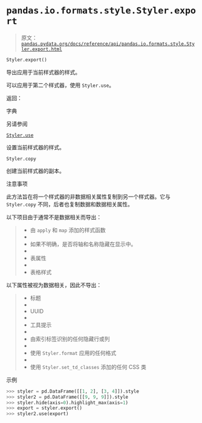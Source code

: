 # `pandas.io.formats.style.Styler.export`

> 原文：[`pandas.pydata.org/docs/reference/api/pandas.io.formats.style.Styler.export.html`](https://pandas.pydata.org/docs/reference/api/pandas.io.formats.style.Styler.export.html)

```py
Styler.export()
```

导出应用于当前样式器的样式。

可以应用于第二个样式器，使用 `Styler.use`。

返回：

字典

另请参阅

[`Styler.use`](https://pandas.pydata.org/docs/reference/api/pandas.io.formats.style.Styler.use.html#pandas.io.formats.style.Styler.use "pandas.io.formats.style.Styler.use")

设置当前样式器的样式。

`Styler.copy`

创建当前样式器的副本。

注意事项

此方法旨在将一个样式器的非数据相关属性复制到另一个样式器。它与 `Styler.copy` 不同，后者也复制数据和数据相关属性。

以下项目由于通常不是数据相关而导出：

> +   由 `apply` 和 `map` 添加的样式函数
> +   
> +   如果不明确，是否将轴和名称隐藏在显示中。
> +   
> +   表属性
> +   
> +   表格样式

以下属性被视为数据相关，因此不导出：

> +   标题
> +   
> +   UUID
> +   
> +   工具提示
> +   
> +   由索引标签识别的任何隐藏行或列
> +   
> +   使用 `Styler.format` 应用的任何格式
> +   
> +   使用 `Styler.set_td_classes` 添加的任何 CSS 类

示例

```py
>>> styler = pd.DataFrame([[1, 2], [3, 4]]).style
>>> styler2 = pd.DataFrame([[9, 9, 9]]).style
>>> styler.hide(axis=0).highlight_max(axis=1)  
>>> export = styler.export()
>>> styler2.use(export) 
```

